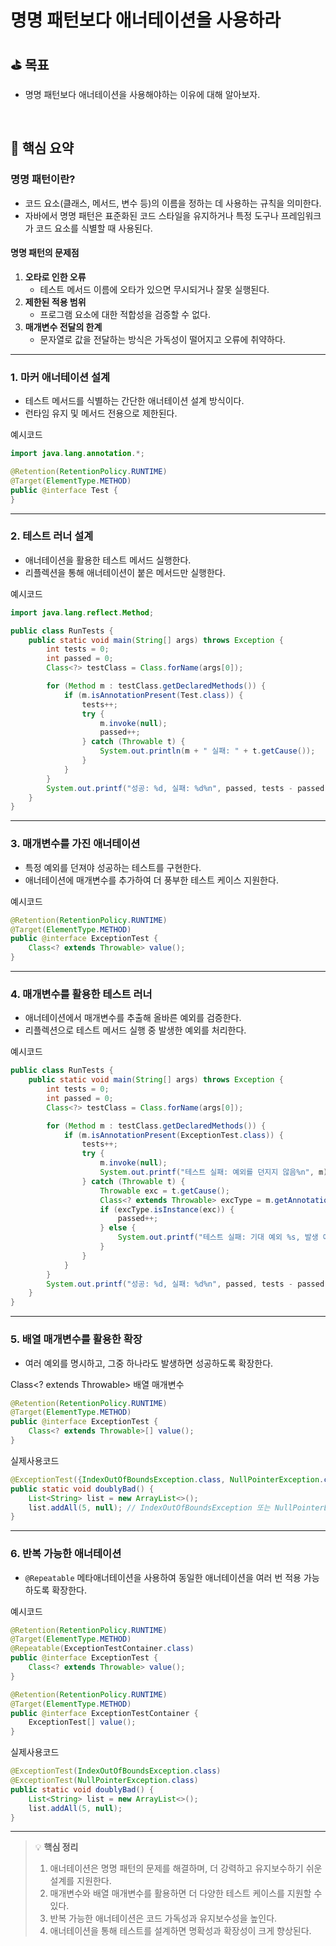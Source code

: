 # 명명 패턴보다 애너테이션을 사용하라

## ⛳️ 목표

- 명명 패턴보다 애너테이션을 사용해야하는 이유에 대해 알아보자.

<br>

## 📄 핵심 요약

### **명명 패턴이란?**

- 코드 요소(클래스, 메서드, 변수 등)의 이름을 정하는 데 사용하는 규칙을 의미한다.
- 자바에서 명명 패턴은 표준화된 코드 스타일을 유지하거나 특정 도구나 프레임워크가 코드 요소를 식별할 때 사용된다.

#### **명명 패턴의 문제점**
1. **오타로 인한 오류**
    - 테스트 메서드 이름에 오타가 있으면 무시되거나 잘못 실행된다.
2. **제한된 적용 범위**
    - 프로그램 요소에 대한 적합성을 검증할 수 없다.
3. **매개변수 전달의 한계**
    - 문자열로 값을 전달하는 방식은 가독성이 떨어지고 오류에 취약하다.

---

### 1. 마커 애너테이션 설계

- 테스트 메서드를 식별하는 간단한 애너테이션 설계 방식이다.
- 런타임 유지 및 메서드 전용으로 제한된다.

예시코드
```java
import java.lang.annotation.*;

@Retention(RetentionPolicy.RUNTIME)
@Target(ElementType.METHOD)
public @interface Test {
}
```

---

### 2. 테스트 러너 설계

- 애너테이션을 활용한 테스트 메서드 실행한다.
- 리플렉션을 통해 애너테이션이 붙은 메서드만 실행한다.

예시코드
```java
import java.lang.reflect.Method;

public class RunTests {
    public static void main(String[] args) throws Exception {
        int tests = 0;
        int passed = 0;
        Class<?> testClass = Class.forName(args[0]);

        for (Method m : testClass.getDeclaredMethods()) {
            if (m.isAnnotationPresent(Test.class)) {
                tests++;
                try {
                    m.invoke(null);
                    passed++;
                } catch (Throwable t) {
                    System.out.println(m + " 실패: " + t.getCause());
                }
            }
        }
        System.out.printf("성공: %d, 실패: %d%n", passed, tests - passed);
    }
}
```

---

### 3. 매개변수를 가진 애너테이션

- 특정 예외를 던져야 성공하는 테스트를 구현한다.
- 애너테이션에 매개변수를 추가하여 더 풍부한 테스트 케이스 지원한다.

예시코드
```java
@Retention(RetentionPolicy.RUNTIME)
@Target(ElementType.METHOD)
public @interface ExceptionTest {
    Class<? extends Throwable> value();
}
```

---

### 4. 매개변수를 활용한 테스트 러너

- 애너테이션에서 매개변수를 추출해 올바른 예외를 검증한다.
- 리플렉션으로 테스트 메서드 실행 중 발생한 예외를 처리한다.

예시코드
```java
public class RunTests {
    public static void main(String[] args) throws Exception {
        int tests = 0;
        int passed = 0;
        Class<?> testClass = Class.forName(args[0]);

        for (Method m : testClass.getDeclaredMethods()) {
            if (m.isAnnotationPresent(ExceptionTest.class)) {
                tests++;
                try {
                    m.invoke(null);
                    System.out.printf("테스트 실패: 예외를 던지지 않음%n", m);
                } catch (Throwable t) {
                    Throwable exc = t.getCause();
                    Class<? extends Throwable> excType = m.getAnnotation(ExceptionTest.class).value();
                    if (excType.isInstance(exc)) {
                        passed++;
                    } else {
                        System.out.printf("테스트 실패: 기대 예외 %s, 발생 예외 %s%n", excType.getName(), exc);
                    }
                }
            }
        }
        System.out.printf("성공: %d, 실패: %d%n", passed, tests - passed);
    }
}
```

---

### 5. 배열 매개변수를 활용한 확장

- 여러 예외를 명시하고, 그중 하나라도 발생하면 성공하도록 확장한다.

Class<? extends Throwable> 배열 매개변수
```java
@Retention(RetentionPolicy.RUNTIME)
@Target(ElementType.METHOD)
public @interface ExceptionTest {
    Class<? extends Throwable>[] value();
}
```

실제사용코드
```java
@ExceptionTest({IndexOutOfBoundsException.class, NullPointerException.class})
public static void doublyBad() {
    List<String> list = new ArrayList<>();
    list.addAll(5, null); // IndexOutOfBoundsException 또는 NullPointerException 발생
}
```

---

### 6. 반복 가능한 애너테이션

- `@Repeatable` 메타애너테이션을 사용하여 동일한 애너테이션을 여러 번 적용 가능하도록 확장한다.

예시코드
```java
@Retention(RetentionPolicy.RUNTIME)
@Target(ElementType.METHOD)
@Repeatable(ExceptionTestContainer.class)
public @interface ExceptionTest {
    Class<? extends Throwable> value();
}

@Retention(RetentionPolicy.RUNTIME)
@Target(ElementType.METHOD)
public @interface ExceptionTestContainer {
    ExceptionTest[] value();
}
```

실제사용코드
```java
@ExceptionTest(IndexOutOfBoundsException.class)
@ExceptionTest(NullPointerException.class)
public static void doublyBad() {
    List<String> list = new ArrayList<>();
    list.addAll(5, null);
}
```

---

> 💡 **핵심 정리**
>
> 1. 애너테이션은 명명 패턴의 문제를 해결하며, 더 강력하고 유지보수하기 쉬운 설계를 지원한다.
> 2. 매개변수와 배열 매개변수를 활용하면 더 다양한 테스트 케이스를 지원할 수 있다.
> 3. 반복 가능한 애너테이션은 코드 가독성과 유지보수성을 높인다.
> 4. 애너테이션을 통해 테스트를 설계하면 명확성과 확장성이 크게 향상된다.